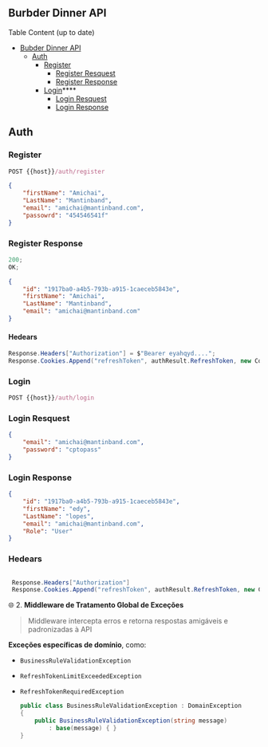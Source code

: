 ## Burbder Dinner API

Table Content (up to date)

-   [Bubder Dinner API](#burbder-dinner-api)
    -   [Auth](#auth)
        -   [Register](#register)
            -   [Register Resquest](#register-request)
            -   [Register Response](#register-response)
        -   [Login](#login)\*\*\*\*
            -   [Login Resquest](#login-request)
            -   [Login Response](#login-response)

## Auth

### Register

```js
POST {{host}}/auth/register
```

```json
{
    "firstName": "Amichai",
    "LastName": "Mantinband",
    "email": "amichai@mantinband.com",
    "passowrd": "454546541f"
}
```

### Register Response

```js
200;
OK;
```

```json
{
    "id": "1917ba0-a4b5-793b-a915-1caeceb5843e",
    "firstName": "Amichai",
    "LastName": "Mantinband",
    "email": "amichai@mantinband.com"
}
```

#### Hedears

```c#
Response.Headers["Authorization"] = $"Bearer eyahqyd....";
Response.Cookies.Append("refreshToken", authResult.RefreshToken, new CookieOptions{})
```

### Login

```js
POST {{host}}/auth/login
```

### Login Resquest

```json
{
    "email": "amichai@mantinband.com",
    "password": "cptopass"
}
```

### Login Response

```json
{
    "id": "1917ba0-a4b5-793b-a915-1caeceb5843e",
    "firstName": "edy",
    "LastName": "lopes",
    "email": "amichai@mantinband.com",
    "Role": "User"
}
```

### Hedears

```cs

 Response.Headers["Authorization"]
 Response.Cookies.Append("refreshToken", authResult.RefreshToken, new CookieOptions{})
```

🌐 2. **Middleware de Tratamento Global de Exceções**

> Middleware intercepta erros e retorna respostas amigáveis e padronizadas à API

​**Exceções específicas de domínio**​, como:

-   `BusinessRuleValidationException`
-   `RefreshTokenLimitExceededException`
-   `RefreshTokenRequiredException`

    ```cs
    public class BusinessRuleValidationException : DomainException
    {
        public BusinessRuleValidationException(string message)
            : base(message) { }
    }
    ```
